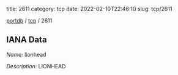 title: 2611
category: tcp
date: 2022-02-10T22:46:10
slug: tcp/2611

[portdb](/) / [tcp](/category/tcp.html) / 2611


## IANA Data

_Name:_ lionhead

_Description:_ LIONHEAD

